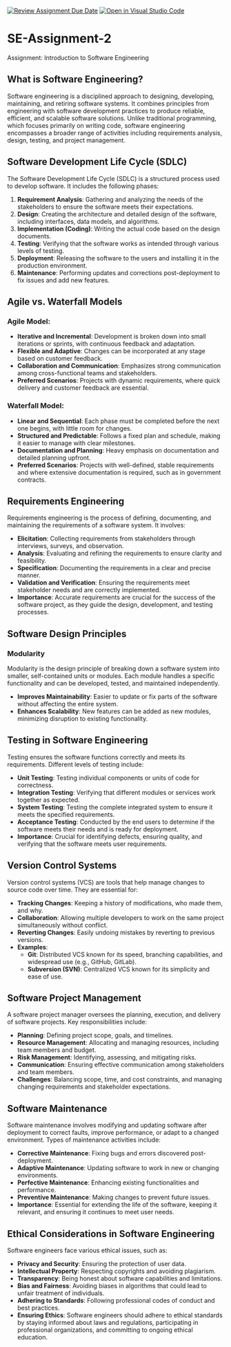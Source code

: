 [![Review Assignment Due Date](https://classroom.github.com/assets/deadline-readme-button-24ddc0f5d75046c5622901739e7c5dd533143b0c8e959d652212380cedb1ea36.svg)](https://classroom.github.com/a/-ucQIGTc)
[![Open in Visual Studio Code](https://classroom.github.com/assets/open-in-vscode-718a45dd9cf7e7f842a935f5ebbe5719a5e09af4491e668f4dbf3b35d5cca122.svg)](https://classroom.github.com/online_ide?assignment_repo_id=15219109&assignment_repo_type=AssignmentRepo)
# SE-Assignment-2
Assignment: Introduction to Software Engineering

## What is Software Engineering?

Software engineering is a disciplined approach to designing, developing, maintaining, and retiring software systems. It combines principles from engineering with software development practices to produce reliable, efficient, and scalable software solutions. Unlike traditional programming, which focuses primarily on writing code, software engineering encompasses a broader range of activities including requirements analysis, design, testing, and project management.

## Software Development Life Cycle (SDLC)

The Software Development Life Cycle (SDLC) is a structured process used to develop software. It includes the following phases:

1. **Requirement Analysis**: Gathering and analyzing the needs of the stakeholders to ensure the software meets their expectations.
2. **Design**: Creating the architecture and detailed design of the software, including interfaces, data models, and algorithms.
3. **Implementation (Coding)**: Writing the actual code based on the design documents.
4. **Testing**: Verifying that the software works as intended through various levels of testing.
5. **Deployment**: Releasing the software to the users and installing it in the production environment.
6. **Maintenance**: Performing updates and corrections post-deployment to fix issues and add new features.

## Agile vs. Waterfall Models

### Agile Model:
- **Iterative and Incremental**: Development is broken down into small iterations or sprints, with continuous feedback and adaptation.
- **Flexible and Adaptive**: Changes can be incorporated at any stage based on customer feedback.
- **Collaboration and Communication**: Emphasizes strong communication among cross-functional teams and stakeholders.
- **Preferred Scenarios**: Projects with dynamic requirements, where quick delivery and customer feedback are essential.

### Waterfall Model:
- **Linear and Sequential**: Each phase must be completed before the next one begins, with little room for changes.
- **Structured and Predictable**: Follows a fixed plan and schedule, making it easier to manage with clear milestones.
- **Documentation and Planning**: Heavy emphasis on documentation and detailed planning upfront.
- **Preferred Scenarios**: Projects with well-defined, stable requirements and where extensive documentation is required, such as in government contracts.

## Requirements Engineering

Requirements engineering is the process of defining, documenting, and maintaining the requirements of a software system. It involves:
- **Elicitation**: Collecting requirements from stakeholders through interviews, surveys, and observation.
- **Analysis**: Evaluating and refining the requirements to ensure clarity and feasibility.
- **Specification**: Documenting the requirements in a clear and precise manner.
- **Validation and Verification**: Ensuring the requirements meet stakeholder needs and are correctly implemented.
- **Importance**: Accurate requirements are crucial for the success of the software project, as they guide the design, development, and testing processes.

## Software Design Principles

### Modularity
Modularity is the design principle of breaking down a software system into smaller, self-contained units or modules. Each module handles a specific functionality and can be developed, tested, and maintained independently.
- **Improves Maintainability**: Easier to update or fix parts of the software without affecting the entire system.
- **Enhances Scalability**: New features can be added as new modules, minimizing disruption to existing functionality.

## Testing in Software Engineering

Testing ensures the software functions correctly and meets its requirements. Different levels of testing include:
- **Unit Testing**: Testing individual components or units of code for correctness.
- **Integration Testing**: Verifying that different modules or services work together as expected.
- **System Testing**: Testing the complete integrated system to ensure it meets the specified requirements.
- **Acceptance Testing**: Conducted by the end users to determine if the software meets their needs and is ready for deployment.
- **Importance**: Crucial for identifying defects, ensuring quality, and verifying that the software meets user requirements.

## Version Control Systems

Version control systems (VCS) are tools that help manage changes to source code over time. They are essential for:
- **Tracking Changes**: Keeping a history of modifications, who made them, and why.
- **Collaboration**: Allowing multiple developers to work on the same project simultaneously without conflict.
- **Reverting Changes**: Easily undoing mistakes by reverting to previous versions.
- **Examples**: 
  - **Git**: Distributed VCS known for its speed, branching capabilities, and widespread use (e.g., GitHub, GitLab).
  - **Subversion (SVN)**: Centralized VCS known for its simplicity and ease of use.

## Software Project Management

A software project manager oversees the planning, execution, and delivery of software projects. Key responsibilities include:
- **Planning**: Defining project scope, goals, and timelines.
- **Resource Management**: Allocating and managing resources, including team members and budget.
- **Risk Management**: Identifying, assessing, and mitigating risks.
- **Communication**: Ensuring effective communication among stakeholders and team members.
- **Challenges**: Balancing scope, time, and cost constraints, and managing changing requirements and stakeholder expectations.

## Software Maintenance

Software maintenance involves modifying and updating software after deployment to correct faults, improve performance, or adapt to a changed environment. Types of maintenance activities include:
- **Corrective Maintenance**: Fixing bugs and errors discovered post-deployment.
- **Adaptive Maintenance**: Updating software to work in new or changing environments.
- **Perfective Maintenance**: Enhancing existing functionalities and performance.
- **Preventive Maintenance**: Making changes to prevent future issues.
- **Importance**: Essential for extending the life of the software, keeping it relevant, and ensuring it continues to meet user needs.

## Ethical Considerations in Software Engineering

Software engineers face various ethical issues, such as:
- **Privacy and Security**: Ensuring the protection of user data.
- **Intellectual Property**: Respecting copyrights and avoiding plagiarism.
- **Transparency**: Being honest about software capabilities and limitations.
- **Bias and Fairness**: Avoiding biases in algorithms that could lead to unfair treatment of individuals.
- **Adhering to Standards**: Following professional codes of conduct and best practices.
- **Ensuring Ethics**: Software engineers should adhere to ethical standards by staying informed about laws and regulations, participating in professional organizations, and committing to ongoing ethical education.

